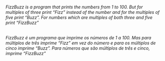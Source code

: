 ###### FizzBuzz is a program that prints the numbers from 1 to 100. But for multiples of three print “Fizz” instead of the number and for the multiples of five print “Buzz”. For numbers which are multiples of both three and five print “FizzBuzz”

###### FizzBuzz é um programa que imprime os números de 1 a 100. Mas para múltiplos de três imprime “Fizz” em vez do número e para os múltiplos de cinco imprime “Buzz”. Para números que são múltiplos de três e cinco, imprime “FizzBuzz”
